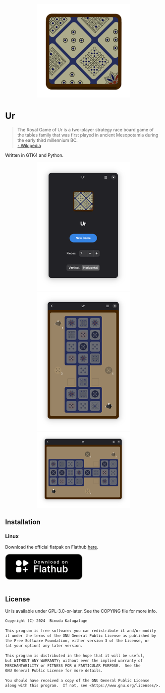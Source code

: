 <div align="center">
<img src="https://raw.githubusercontent.com/binudakal/ur/master/data/icons/hicolor/scalable/apps/io.github.binudakal.ur.svg" width="300"></img>
</div>

# Ur

> The Royal Game of Ur is a two-player strategy race board game of the tables family that was first played in ancient Mesopotamia during the early third millennium BC.
<br>[- Wikipedia](https://en.wikipedia.org/wiki/Royal_Game_of_Ur)

Written in GTK4 and Python.

<div align="center">
<img src="https://raw.githubusercontent.com/binudakal/ur/master/data/screenshots/screenshot1.png" width="300"></img>
<img src="https://raw.githubusercontent.com/binudakal/ur/master/data/screenshots/screenshot2.png" width="300"></img>
<img src="https://raw.githubusercontent.com/binudakal/ur/master/data/screenshots/screenshot3.png" width="300"></img>
</div>

## Installation

### Linux

Download the official flatpak on Flathub [here](https://flathub.org/apps/details/io.github.binudakal.ur).

<div align="start">
<a href='https://flathub.org/apps/details/io.github.binudakal.ur'><img width="250" alt='Download on Flathub' src='https://raw.githubusercontent.com/binudakal/ur/master/data/assets/flathub-badge.svg'/></a>
</div><br>

## License

Ur is available under GPL-3.0-or-later. See the COPYING file for more info.

    Copyright (C) 2024  Binuda Kalugalage

    This program is free software: you can redistribute it and/or modify
    it under the terms of the GNU General Public License as published by
    the Free Software Foundation, either version 3 of the License, or
    (at your option) any later version.

    This program is distributed in the hope that it will be useful,
    but WITHOUT ANY WARRANTY; without even the implied warranty of
    MERCHANTABILITY or FITNESS FOR A PARTICULAR PURPOSE.  See the
    GNU General Public License for more details.

    You should have received a copy of the GNU General Public License
    along with this program.  If not, see <https://www.gnu.org/licenses/>.
